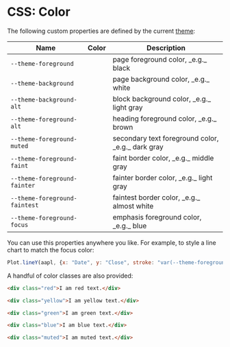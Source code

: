 # CSS: Color

The following custom properties are defined by the current [theme](../themes):

<table>
  <thead>
    <tr>
      <th>Name</th>
      <th>Color</th>
      <th>Description</th>
    </tr>
  </thead>
  <tbody>
    <tr>
      <td><code>--theme-foreground</code></td>
      <td><div style="background-color: var(--theme-foreground); width: 2rem; height: 1rem;"></div></td>
      <td>page foreground color, _e.g._ black</td>
    </tr>
    <tr>
      <td><code>--theme-background</code></td>
      <td><div style="background-color: var(--theme-background); width: 2rem; height: 1rem;"></div></td>
      <td>page background color, _e.g._ white</td>
    </tr>
    <tr>
      <td><code>--theme-background-alt</code></td>
      <td><div style="background-color: var(--theme-background-alt); width: 2rem; height: 1rem;"></div></td>
      <td>block background color, _e.g._ light gray</td>
    </tr>
    <tr>
      <td><code>--theme-foreground-alt</code></td>
      <td><div style="background-color: var(--theme-foreground-alt); width: 2rem; height: 1rem;"></div></td>
      <td>heading foreground color, _e.g._ brown</td>
    </tr>
    <tr>
      <td><code>--theme-foreground-muted</code></td>
      <td><div style="background-color: var(--theme-foreground-muted); width: 2rem; height: 1rem;"></div></td>
      <td>secondary text foreground color, _e.g._ dark gray</td>
    </tr>
    <tr>
      <td><code>--theme-foreground-faint</code></td>
      <td><div style="background-color: var(--theme-foreground-faint); width: 2rem; height: 1rem;"></div></td>
      <td>faint border color, _e.g._ middle gray</td>
    </tr>
    <tr>
      <td><code>--theme-foreground-fainter</code></td>
      <td><div style="background-color: var(--theme-foreground-fainter); width: 2rem; height: 1rem;"></div></td>
      <td>fainter border color, _e.g._ light gray</td>
    </tr>
    <tr>
      <td><code>--theme-foreground-faintest</code></td>
      <td><div style="background-color: var(--theme-foreground-faintest); width: 2rem; height: 1rem;"></div></td>
      <td>faintest border color, _e.g._ almost white</td>
    </tr>
    <tr>
      <td><code>--theme-foreground-focus</code></td>
      <td><div style="background-color: var(--theme-foreground-focus); width: 2rem; height: 1rem;"></div></td>
      <td>emphasis foreground color, _e.g._ blue</td>
    </tr>
  </tbody>
</table>

You can use this properties anywhere you like. For example, to style a line chart to match the focus color:

```js echo
Plot.lineY(aapl, {x: "Date", y: "Close", stroke: "var(--theme-foreground-focus)"}).plot()
```

A handful of color classes are also provided:

```html echo
<div class="red">I am red text.</div>
```

```html echo
<div class="yellow">I am yellow text.</div>
```

```html echo
<div class="green">I am green text.</div>
```

```html echo
<div class="blue">I am blue text.</div>
```

```html echo
<div class="muted">I am muted text.</div>
```
